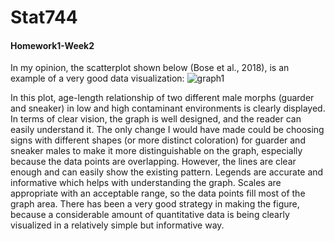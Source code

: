 # Stat744
#### Homework1-Week2

In my opinion, the scatterplot shown below (Bose et al., 2018), is an example of a very good data visualization:
![graph1](https://user-images.githubusercontent.com/90287945/133116556-9f6121a3-f757-4351-9f00-598bca7aa011.jpg)

In this plot, age-length relationship of two different male morphs (guarder and sneaker) in low and high contaminant environments is clearly displayed. In terms of clear vision, the graph is well designed, and the reader can easily understand it. The only change I would have made could be choosing signs with different shapes (or more distinct coloration) for guarder and sneaker males to make it more distinguishable on the graph, especially because the data points are overlapping. However, the lines are clear enough and can easily show the existing pattern. Legends are accurate and informative which helps with understanding the graph. Scales are appropriate with an acceptable range, so the data points fill most of the graph area. There has been a very good strategy in making the figure, because a considerable amount of quantitative data is being clearly visualized in a relatively simple but informative way.   

